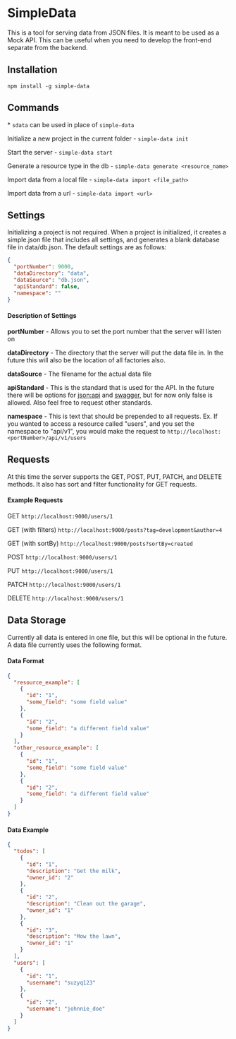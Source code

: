 # SimpleData

This is a tool for serving data from JSON files. It is meant to be used
as a Mock API. This can be useful when you need to develop the front-end separate
from the backend.

## Installation

`npm install -g simple-data`

## Commands

\* `sdata` can be used in place of `simple-data`

Initialize a new project in the current folder - `simple-data init`

Start the server - `simple-data start`

Generate a resource type in the db - `simple-data generate <resource_name>`

Import data from a local file - `simple-data import <file_path>`

Import data from a url - `simple-data import <url>`

## Settings

Initializing a project is not required. When a project is initialized, it
creates a simple.json file that includes all settings, and generates a blank database file in data/db.json. The default settings are as follows:

```json
{
  "portNumber": 9000,
  "dataDirectory": "data",
  "dataSource": "db.json",
  "apiStandard": false,
  "namespace": ""
}
```

#### Description of Settings

**portNumber** - Allows you to set the port number that the server will listen on

**dataDirectory** - The directory that the server will put the data file in. In the future this will also be the location of all factories also.

**dataSource** - The filename for the actual data file

**apiStandard** - This is the standard that is used for the API. In the future there will be options for [json:api](http://jsonapi.org/) and [swagger](http://swagger.io/), but for now only false is allowed. Also feel free to request other standards.

**namespace** - This is text that should be prepended to all requests. Ex. If you wanted to access a resource called "users", and you set the namespace to "api/v1", you would make the request to `http://localhost:<portNumber>/api/v1/users`

## Requests

At this time the server supports the GET, POST, PUT, PATCH, and DELETE methods. It also has sort and filter functionality for GET requests.

#### Example Requests

GET `http://localhost:9000/users/1`

GET (with filters) `http://localhost:9000/posts?tag=development&author=4`

GET (with sortBy) `http://localhost:9000/posts?sortBy=created`

POST `http://localhost:9000/users/1`

PUT `http://localhost:9000/users/1`

PATCH `http://localhost:9000/users/1`

DELETE `http://localhost:9000/users/1`


## Data Storage

Currently all data is entered in one file, but this will be optional in the future. A data file currently uses the following format.

#### Data Format

```json
{
  "resource_example": [
    {
      "id": "1",
      "some_field": "some field value"
    },
    {
      "id": "2",
      "some_field": "a different field value"
    }
  ],
  "other_resource_example": [
    {
      "id": "1",
      "some_field": "some field value"
    },
    {
      "id": "2",
      "some_field": "a different field value"
    }
  ]
}
```

#### Data Example

```json
{
  "todos": [
    {
      "id": "1",
      "description": "Get the milk",
      "owner_id": "2"
    },
    {
      "id": "2",
      "description": "Clean out the garage",
      "owner_id": "1"
    },
    {
      "id": "3",
      "description": "Mow the lawn",
      "owner_id": "1"
    }
  ],
  "users": [
    {
      "id": "1",
      "username": "suzyq123"
    },
    {
      "id": "2",
      "username": "johnnie_doe"
    }
  ]
}
```
